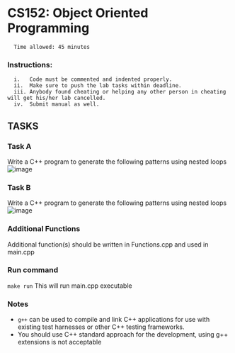 # CS152: Object Oriented Programming 

      Time allowed: 45 minutes 

### Instructions:

      i.   Code must be commented and indented properly.
      ii.  Make sure to push the lab tasks within deadline.
      iii. Anybody found cheating or helping any other person in cheating will get his/her lab cancelled.
      iv.  Submit manual as well. 



## TASKS

### Task A
Write a C++ program to generate the following patterns using nested loops<br>
![image](https://user-images.githubusercontent.com/36464117/158164011-00804a74-32ce-4071-9c0e-2462d81a3e24.png)




### Task B
Write a C++ program to generate the following patterns using nested loops<br>
![image](https://user-images.githubusercontent.com/36464117/158164074-8b7b26f0-5391-4744-b1bf-f3b49bd10512.png)


### Additional Functions

Additional function(s) should be written in Functions.cpp and used in main.cpp


### Run command

`make run`  This will run main.cpp executable 



### Notes

- `g++` can be used to compile and link C++ applications for use with existing test harnesses or other C++ testing frameworks.
- You should use C++ standard approach for the development, using g++ extensions is not acceptable 

